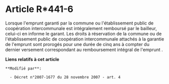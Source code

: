 # Article R*441-6

Lorsque l'emprunt garanti par la commune ou l'établissement public de coopération intercommunale est intégralement remboursé
par le bailleur, celui-ci en informe le garant. Les droits à réservation de la commune ou de l'établissement public de
coopération intercommunale attachés à la garantie de l'emprunt sont prorogés pour une durée de cinq ans à compter du dernier
versement correspondant au remboursement intégral de l'emprunt .

**Liens relatifs à cet article**

	**Modifié par**:

	  - Décret n°2007-1677 du 28 novembre 2007 - art. 4
